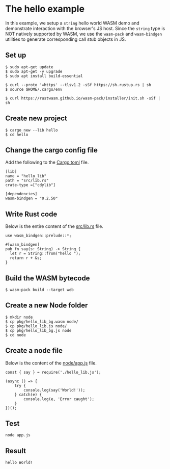 # The hello example

In this example, we setup a `string` hello world WASM demo and demonstrate interaction with the browser's JS host. Since the `string` type is NOT natively supported by WASM, we use the `wasm-pack` and `wasm-bindgen` utilities to generate corresponding call stub objects in JS.

## Set up

```
$ sudo apt-get update
$ sudo apt-get -y upgrade
$ sudo apt install build-essential

$ curl --proto '=https' --tlsv1.2 -sSf https://sh.rustup.rs | sh
$ source $HOME/.cargo/env

$ curl https://rustwasm.github.io/wasm-pack/installer/init.sh -sSf | sh
```


## Create new project

```
$ cargo new --lib hello
$ cd hello
```

## Change the cargo config file

Add the following to the [Cargo.toml](hello/Cargo.toml) file.

```
[lib]
name = "hello_lib"
path = "src/lib.rs"
crate-type =["cdylib"]

[dependencies]
wasm-bindgen = "0.2.50"
```

## Write Rust code

Below is the entire content of the [src/lib.rs](hello/src/lib.rs) file.

```
use wasm_bindgen::prelude::*;

#[wasm_bindgen]
pub fn say(s: String) -> String {
  let r = String::from("hello ");
  return r + &s;
}
```

## Build the WASM bytecode

```
$ wasm-pack build --target web
```

## Create a new Node folder

```
$ mkdir node
$ cp pkg/hello_lib_bg.wasm node/
$ cp pkg/hello_lib.js node/
$ cp pkg/hello_lib_bg.js node
$ cd node
```

## Create a node file

Below is the content of the [node/app.js](hello/node/app.js) file.

```
const { say } = require('./hello_lib.js');
  
(async () => {
    try {
        console.log(say('World!'));
    } catch(e) {
        console.log(e, 'Error caught');
    }
})();
```

## Test

```
node app.js
```

## Result
```
hello World!
```
